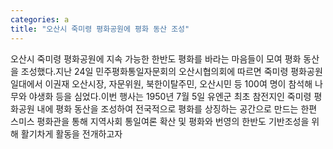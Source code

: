 ```yaml
---
categories: a
title: "오산시 죽미령 평화공원에 평화 동산 조성"
---
```

오산시 죽미령 평화공원에 지속 가능한 한반도 평화를 바라는 마음들이 모여 평화 동산을 조성했다.지난 24일 민주평화통일자문회의 오산시협의회에 따르면 죽미령 평화공원 일대에서 이권재 오산시장, 자문위원, 북한이탈주민, 오산시민 등 100여 명이 참석해 나무와 야생화 등을 심었다.이번 행사는 1950년 7월 5일 유엔군 최초 참전지인 죽미령 평화공원 내에 평화 동산을 조성하여 전국적으로 평화를 상징하는 공간으로 만드는 한편 스미스 평화관을 통해 지역사회 통일여론 확산 및 평화와 번영의 한반도 기반조성을 위해 활기차게 활동을 전개하고자
